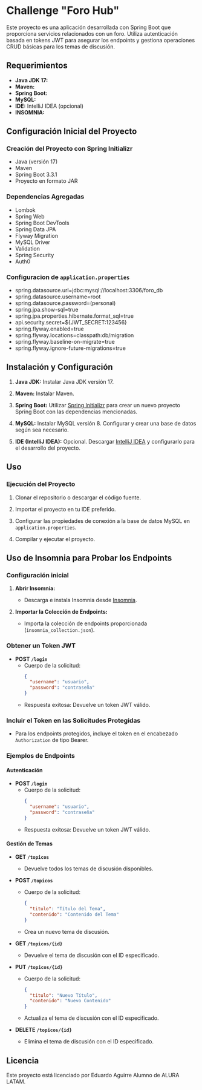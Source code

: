 # Challenge "Foro Hub"

Este proyecto es una aplicación desarrollada con Spring Boot que proporciona servicios relacionados con un foro. Utiliza autenticación basada en tokens JWT para asegurar los endpoints y gestiona operaciones CRUD básicas para los temas de discusión.

## Requerimientos

- **Java JDK 17:** 
- **Maven:** 
- **Spring Boot:** 
- **MySQL:** 
- **IDE:** IntelliJ IDEA (opcional)
- **INSOMNIA:**

## Configuración Inicial del Proyecto

### Creación del Proyecto con Spring Initializr

- Java (versión 17)
- Maven 
- Spring Boot 3.3.1
- Proyecto en formato JAR

### Dependencias Agregadas

- Lombok
- Spring Web
- Spring Boot DevTools
- Spring Data JPA
- Flyway Migration
- MySQL Driver
- Validation
- Spring Security
- Auth0

### Configuracion de `application.properties`

- spring.datasource.url=jdbc:mysql://localhost:3306/foro_db
- spring.datasource.username=root
- spring.datasource.password=(personal)
- spring.jpa.show-sql=true
- spring.jpa.properties.hibernate.format_sql=true
- api.security.secret=${JWT_SECRET:123456}
- spring.flyway.enabled=true
- spring.flyway.locations=classpath:db/migration
- spring.flyway.baseline-on-migrate=true
- spring.flyway.ignore-future-migrations=true

## Instalación y Configuración

1. **Java JDK:** Instalar Java JDK versión 17.
   
2. **Maven:** Instalar Maven.
   
3. **Spring Boot:** Utilizar [Spring Initializr](https://start.spring.io/) para crear un nuevo proyecto Spring Boot con las dependencias mencionadas.

4. **MySQL:** Instalar MySQL versión 8. Configurar y crear una base de datos según sea necesario.

5. **IDE (IntelliJ IDEA):** Opcional. Descargar [IntelliJ IDEA](enlace) y configurarlo para el desarrollo del proyecto.

## Uso

### Ejecución del Proyecto

1. Clonar el repositorio o descargar el código fuente.

2. Importar el proyecto en tu IDE preferido.

3. Configurar las propiedades de conexión a la base de datos MySQL en `application.properties`.

4. Compilar y ejecutar el proyecto.

## Uso de Insomnia para Probar los Endpoints

### Configuración inicial

1. **Abrir Insomnia:**
   - Descarga e instala Insomnia desde [Insomnia](https://insomnia.rest/download).

2. **Importar la Colección de Endpoints:**
   - Importa la colección de endpoints proporcionada (`insomnia_collection.json`).

### Obtener un Token JWT

- **POST `/login`**
  - Cuerpo de la solicitud:
    ```json
    {
      "username": "usuario",
      "password": "contraseña"
    }
    ```
  - Respuesta exitosa: Devuelve un token JWT válido.

### Incluir el Token en las Solicitudes Protegidas

- Para los endpoints protegidos, incluye el token en el encabezado `Authorization` de tipo Bearer.

### Ejemplos de Endpoints

#### Autenticación

- **POST `/login`**
  - Cuerpo de la solicitud:
    ```json
    {
      "username": "usuario",
      "password": "contraseña"
    }
    ```
  - Respuesta exitosa: Devuelve un token JWT válido.

#### Gestión de Temas

- **GET `/topicos`**
  - Devuelve todos los temas de discusión disponibles.

- **POST `/topicos`**
  - Cuerpo de la solicitud:
    ```json
    {
      "titulo": "Título del Tema",
      "contenido": "Contenido del Tema"
    }
    ```
  - Crea un nuevo tema de discusión.

- **GET `/topicos/{id}`**
  - Devuelve el tema de discusión con el ID especificado.

- **PUT `/topicos/{id}`**
  - Cuerpo de la solicitud:
    ```json
    {
      "titulo": "Nuevo Título",
      "contenido": "Nuevo Contenido"
    }
    ```
  - Actualiza el tema de discusión con el ID especificado.

- **DELETE `/topicos/{id}`**
  - Elimina el tema de discusión con el ID especificado.



## Licencia

Este proyecto está licenciado por Eduardo Aguirre Alumno de ALURA LATAM.
